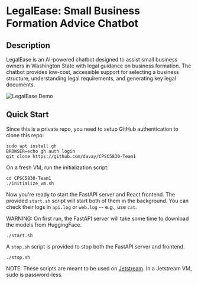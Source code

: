 # LegalEase: Small Business Formation Advice Chatbot

## Description 

LegalEase is an AI-powered chatbot designed to assist small business owners in Washington State with legal guidance on business formation. The chatbot provides low-cost, accessible support for selecting a business structure, understanding legal requirements, and generating key legal documents.

![LegalEase Demo](legalease_demo.gif)

## Quick Start

Since this is a private repo, you need to setup GitHub authentication to clone this repo:

```
sudo apt install gh
BROWSER=echo gh auth login
git clone https://github.com/davay/CPSC5830-Team1
```

On a fresh VM, run the initialization script:

```
cd CPSC5830-Team1
./initialize_vm.sh
```

Now you're ready to start the FastAPI server and React frontend.
The provided `start.sh` script will start both of them in the background.
You can check their logs in `api.log` or `web.log` -- e.g., use `cat`.

WARNING: On first run, the FastAPI server will take some time to download the models from HuggingFace. 

```
./start.sh
```

A `stop.sh` script is provided to stop both the FastAPI server and frontend.

```
./stop.sh
```

NOTE: These scripts are meant to be used on [Jetstream](https://jetstream-cloud.org). In a Jetstream VM, sudo is password-less. 
